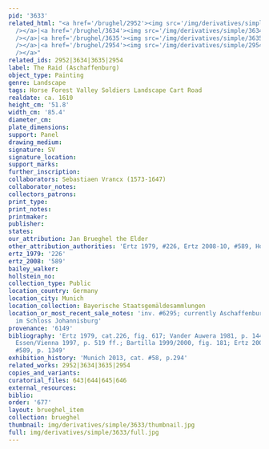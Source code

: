 ```yaml
---
pid: '3633'
related_html: "<a href='/brughel/2952'><img src='/img/derivatives/simple/2952/thumbnail.jpg'
  /></a>|<a href='/brughel/3634'><img src='/img/derivatives/simple/3634/thumbnail.jpg'
  /></a>|<a href='/brughel/3635'><img src='/img/derivatives/simple/3635/thumbnail.jpg'
  /></a>|<a href='/brughel/2954'><img src='/img/derivatives/simple/2954/thumbnail.jpg'
  /></a>"
related_ids: 2952|3634|3635|2954
label: The Raid (Aschaffenburg)
object_type: Painting
genre: Landscape
tags: Horse Forest Valley Soldiers Landscape Cart Road
realdate: ca. 1610
height_cm: '51.8'
width_cm: '85.4'
diameter_cm: 
plate_dimensions: 
support: Panel
drawing_medium: 
signature: SV
signature_location: 
support_marks: 
further_inscription: 
collaborators: Sebastiaen Vrancx (1573-1647)
collaborator_notes: 
collectors_patrons: 
print_type: 
print_notes: 
printmaker: 
publisher: 
states: 
our_attribution: Jan Brueghel the Elder
other_attribution_authorities: 'Ertz 1979, #226, Ertz 2008-10, #589, Honig database'
ertz_1979: '226'
ertz_2008: '589'
bailey_walker: 
hollstein_no: 
collection_type: Public
location_country: Germany
location_city: Munich
location_collection: Bayerische Staatsgemäldesammlungen
location_or_most_recent_sale_notes: 'inv. #6295; currently Aschaffenburg, Staatsgalerie
  im Schloss Johannisburg'
provenance: '6149'
bibliography: 'Ertz 1979, cat.226, fig. 617; Vander Auwera 1981, p. 144, note 14;
  Essen/Vienna 1997, p. 519 ff.; Bartilla 1999/2000, fig. 181; Ertz 2008-10, cat.
  #589, p. 1349'
exhibition_history: 'Munich 2013, cat. #58, p.294'
related_works: 2952|3634|3635|2954
copies_and_variants: 
curatorial_files: 643|644|645|646
external_resources: 
biblio: 
order: '677'
layout: brueghel_item
collection: brueghel
thumbnail: img/derivatives/simple/3633/thumbnail.jpg
full: img/derivatives/simple/3633/full.jpg
---
```

